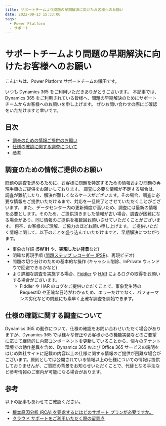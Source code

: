 ```yaml
---
title: サポートチームより問題の早期解決に向けたお客様へのお願い
date: 2022-09-13 15:33:00
tags:
  - Power Platform
  - サポート
---
```


# サポートチームより問題の早期解決に向けたお客様へのお願い

こんにちは、Power Platform サポートチームの鎌田です。

いつも Dynamics 365 をご利用いただきありがとうございます。
本記事では、Dynamics 365 をご利用されている皆様へ、問題の早期解決のためにサポートチームからお客様へのお願いを申し上げます。
ぜひお問い合わせの際にご確認をいただけますと幸いです。

## 目次

- [調査のための情報ご提供のお願い](#調査のための情報ご提供のお願い)
- [仕様の確認に関する調査について](#仕様の確認に関する調査について)
- [参考](#参考)

## 調査のための情報ご提供のお願い

問題の調査を進めるために、お客様に問題を特定するための情報および問題の再現手順のご提供をお願いしております。
調査に必要な情報が不足する場合は、調査が難航したり、解決が難しくなるケースがございます。その場合、調査に必要な情報をご提供いただけるまで、対応を一旦終了とさせていただくことがございます。
また、データセンター内の更新頻度が高いため、調査には最新の情報を必要とします。そのため、ご提供頂きました情報が古い場合、調査が困難になる場合があり、同じ情報のご提供を複数回お願いさせていただくことがございます。
何卒、お客様のご理解、ご協力のほどお願い申し上げます。
ご提供いただく情報に関して、以下のことを盛り込んでいただけますと、早期解決につながります。

- 事象の詳細 (**5W1H** や、**実現したい背景**など)
- 明確な再現手順 ([問題ステップ レコーダー (PSR)](https://docs.microsoft.com/ja-jp/office/troubleshoot/settings/how-to-use-problem-steps-recorder)、再現ビデオ)
- 問題の切り分けのための基本的な操作 (キャッシュ削除、InPrivate ウィンドウで回避できるかなど)
- より詳細な調査を実施する場合、[Fiddler](https://social.technet.microsoft.com/Forums/azure/ja-JP/fe5f977a-2992-44c3-b643-38ad570a3d18/fiddler-12525124641239825505214622516338918?forum=DCRMSupport) や [HAR](https://docs.microsoft.com/ja-jp/azure/azure-portal/capture-browser-trace#google-chrome-and-microsoft-edge) によるログの取得をお願いする場合がございます。
  - Fiddler や HAR のログをご提供いただくことで、事象発生時の RequestID や正確な日時がわかるため、エラーだけでなく、パフォーマンス劣化などの問題にも素早く正確な調査を開始できます。

## 仕様の確認に関する調査について

Dynamics 365 の動作について、仕様の確認をお問い合わせいただく場合がありますが、Dynamics 365 では様々な修正やお客様からの機能実装などのご要望に応じて継続的に内部コンポーネントを更新していることから、個々のテナント環境での動作差異を含め、Dynamics 365 および Office 365 サービスの説明をはじめ弊社サイトに記載の内容以上の仕様に関する情報のご提供が困難な場合がございます。原則としては公開されている情報以上の仕様についての情報は提供しておりませんが、ご質問の背景をお知らせいただくことで、代替となる手法など参考情報のご案内が可能になる場合があります。

## 参考

以下の記事もあわせてご確認ください。

- [根本原因分析 (RCA) を要求するにはどのサポート プランが必要ですか。](https://docs.microsoft.com/ja-jp/power-platform/admin/support-overview#which-support-plan-do-i-need-in-order-to-request-a-root-cause-analysis-rca)
- [クラウド サポートをご利用いただく際の留意点](articles/powerplatform/Notes-when-using-support.md)
